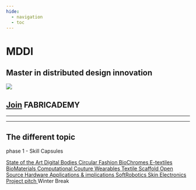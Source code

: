 ```yaml
---
hide:
  - navigation
  - toc
---
```



# MDDI
## Master in distributed design innovation 


[![](./images/joinustoday.png)](https://apply.textile-academy.org)

## [Join](https://apply.textile-academy.org) FABRICADEMY

<hr>




<hr>

## The different topic

<div class="assignments-grid">
    <div class="row">
        <p class="assignment-link width-full break-block">
            <span>phase 1 - Skill Capsules</span>
        </p>
    </div>
    <div class="row">
        <a href="./classes/2022-23/#welcome-state-of-the-art-project-management-and-documentation" class="assignment-link" style="background-image: url('./images/classes/01.png')">
            <span> State of the Art</span>
        </a>
        <a href="./classes/2022-23/#digital-bodies" class="assignment-link" style="background-image: url('./images/classes/02.png')">
            <span> Digital Bodies</span>
        </a>
        <a href="./classes/2022-23/#circular-open-source-fashion" class="assignment-link" style="background-image: url('./images/classes/03.png')">
            <span> Circular Fashion</span>
        </a>
        <a href="./classes/2022-23/#biochromes" class="assignment-link" style="background-image: url('./images/classes/04.png')">
            <span> BioChromes</span>
        </a>
        <a href="./classes/2022-23/#e-textiles" class="assignment-link" style="background-image: url('./images/classes/05.png')">
            <span> E-textiles</span>
        </a>
        <a href="./classes/2022-23/#biofabricating-materials" class="assignment-link" style="background-image: url('./images/classes/06.png')">
            <span> BioMaterials</span>
        </a>
        <a href="./classes/2022-23/#computational-couture" class="assignment-link" style="background-image: url('./images/classes/07.png')">
            <span> Computational Couture</span>
        </a>
         <a href="./classes/2022-23/#wearables" class="assignment-link" style="background-image: url('./images/classes/10.png')">
            <span> Wearables</span>
        </a>
            <a href="./classes/2022-23/#textile-as-scaffold" class="assignment-link" style="background-image: url('./images/classes/09.png')">
            <span> Textile Scaffold</span>
        </a>
        <a href="./classes/2022-23/#open-source-hardware-from-fibers-to-fabric" class="assignment-link" style="background-image: url('./images/classes/08.png')">
            <span> Open Source Hardware</span>
        </a>
        <a href="./classes/2022-23/#implications-and-applications" class="assignment-link" style="background-image: url('./images/classes/11.png')">
            <span> Applications & implications</span>
        </a>
        <a href="./classes/2022-23/#soft-robotics" class="assignment-link" style="background-image: url('./images/classes/12.png')">
            <span> SoftRobotics</span>
        </a>
        <a href="./classes/2022-23/#skin-electronics" class="assignment-link" style="background-image: url('./images/classes/13.png')">
            <span> Skin Electronics</span>
        </a>
        <a href="./classes/2022-23/#project-proposal-presentation" class="assignment-link" style="background-image: url('./images/classes/21.png')">
            <span>Project pitch</span>
        </a>
        <a  class="assignment-link">
            <span>Winter Break</span>
        </a>
    </div>
    



